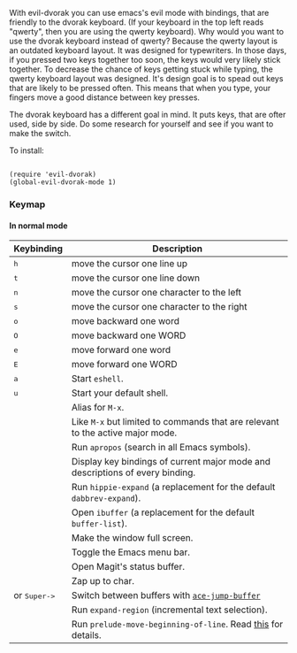 With evil-dvorak you can use emacs's evil mode with bindings, that are friendly to the dvorak keyboard.  (If your keyboard in the top
left reads "qwerty", then you are using the qwerty keyboard). Why would you want to use the dvorak keyboard instead of qwerty?
Because the qwerty layout is an outdated keyboard layout.  It was designed for typewriters.  In those days, if you pressed two keys
together too soon, the keys would very likely stick together.  To decrease the chance of keys getting stuck while typing, the qwerty
keyboard layout was designed.  It's design goal is to spead out keys that are likely to be pressed often.  This means that when you
type, your fingers move a good distance between key presses.

The dvorak keyboard has a different goal in mind.  It puts keys, that are ofter used, side by side.  Do some research for yourself and
see if you want to make the switch.

To install:

```

(require 'evil-dvorak)
(global-evil-dvorak-mode 1)

```

### Keymap

#### In normal mode

Keybinding         | Description
-------------------|------------------------------------------------------------
<kbd> h </kbd>   | move the cursor one line up
<kbd> t </kbd>     | move the cursor one line down
<kbd> n </kbd>     | move the cursor one character to the left
<kbd> s </kbd>   | move the cursor one character to the right
<kbd> o </kbd>     | move backward one word
<kbd> O </kbd>     | move backward one WORD
<kbd> e </kbd>   | move forward one word
<kbd> E </kbd>   | move forward one WORD
<kbd> a </kbd>   | Start `eshell`.
<kbd> u </kbd> | Start your default shell.
<kbd></kbd> | Alias for `M-x`.
<kbd></kbd>     | Like `M-x` but limited to commands that are relevant to the active major mode.
<kbd></kbd>   | Run `apropos` (search in all Emacs symbols).
<kbd></kbd> | Display key bindings of current major mode and descriptions of every binding.
<kbd></kbd>     | Run `hippie-expand` (a replacement for the default `dabbrev-expand`).
<kbd></kbd> | Open `ibuffer` (a replacement for the default `buffer-list`).
<kbd></kbd>     | Make the window full screen.
<kbd></kbd>     | Toggle the Emacs menu bar.
<kbd></kbd>   | Open Magit's status buffer.
<kbd></kbd>     | Zap up to char.
<kbd></kbd> or <kbd>Super-></kbd>   | Switch between buffers with [`ace-jump-buffer`](https://github.com/waymondo/ace-jump-buffer)
<kbd></kbd>     | Run `expand-region` (incremental text selection).
<kbd></kbd>     | Run `prelude-move-beginning-of-line`. Read [this](http://emacsredux.com/blog/2013/05/22/smarter-navigation-to-the-beginning-of-a-line/) for details.
